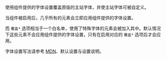 使用组件提供的字体设置覆盖原版的主站字体，并使主站字体可被自定义。

当组件被启用后，几乎所有的元素会立即应用组件提供的字体设置。

而 `覆盖*` 选项相当于一个白名单，使用了特殊字体的元素会被加入其中。默认情况下这些元素不会应用组件提供的字体设置，只有在启用对应的 `覆盖*` 选项后才会应用。

字体设置写法请参考 [MDN](https://developer.mozilla.org/zh-CN/docs/Web/CSS/font-family)、默认设置与设置说明。